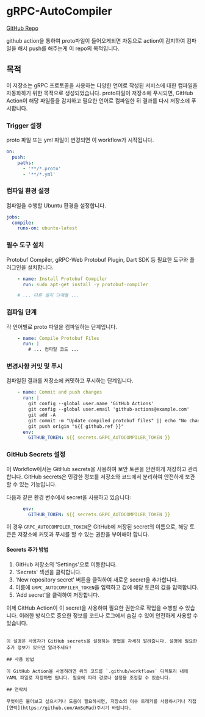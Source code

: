 
# gRPC-AutoCompiler

[GitHub Repo](https://github.com/AmSoMad/gRPC-AutoCompiler)

github action을 통하여 proto파일이 들어오게되면 자동으로 action이 감지하여 컴파일을 해서 push를 해주는게 이 repo의 목적입니다.

## 목적

이 저장소는 gRPC 프로토콜을 사용하는 다양한 언어로 작성된 서비스에 대한 컴파일을 자동화하기 위한 목적으로 생성되었습니다. proto파일이 저장소에 푸시되면, GitHub Action이 해당 파일들을 감지하고 필요한 언어로 컴파일한 뒤 결과를 다시 저장소에 푸시합니다.

### Trigger 설정

proto 파일 또는 yml 파일이 변경되면 이 workflow가 시작됩니다.

```yaml
on:
  push:
    paths:
      - '**/*.proto'
      - '**/*.yml'
```

### 컴파일 환경 설정

컴파일을 수행할 Ubuntu 환경을 설정합니다.

```yaml
jobs:
  compile:
    runs-on: ubuntu-latest
```

### 필수 도구 설치

Protobuf Compiler, gRPC-Web Protobuf Plugin, Dart SDK 등 필요한 도구와 플러그인을 설치합니다.

```yaml
    - name: Install Protobuf Compiler
      run: sudo apt-get install -y protobuf-compiler

    # ... 다른 설치 단계들 ...
```

### 컴파일 단계

각 언어별로 proto 파일을 컴파일하는 단계입니다.

```yaml
    - name: Compile Protobuf Files
      run: |
        # ... 컴파일 코드 ...
```

### 변경사항 커밋 및 푸시

컴파일된 결과를 저장소에 커밋하고 푸시하는 단계입니다.

```yaml
    - name: Commit and push changes
      run: |
        git config --global user.name 'GitHub Actions'
        git config --global user.email 'github-actions@example.com'
        git add -A
        git commit -m "Update compiled protobuf files" || echo "No changes to commit"
        git push origin "${{ github.ref }}"
      env:
        GITHUB_TOKEN: ${{ secrets.GRPC_AUTOCOMPILER_TOKEN }}
```
### GitHub Secrets 설정

이 Workflow에서는 GitHub secrets을 사용하여 보안 토큰을 안전하게 저장하고 관리합니다. GitHub secrets은 민감한 정보를 저장소와 코드에서 분리하여 안전하게 보관할 수 있는 기능입니다.

다음과 같은 환경 변수에서 secret을 사용하고 있습니다:

```yaml
      env:
        GITHUB_TOKEN: ${{ secrets.GRPC_AUTOCOMPILER_TOKEN }}
```

이 경우 `GRPC_AUTOCOMPILER_TOKEN`은 GitHub에 저장된 secret의 이름으로, 해당 토큰은 저장소에 커밋과 푸시를 할 수 있는 권한을 부여해야 합니다.

#### Secrets 추가 방법

1. GitHub 저장소의 'Settings'으로 이동합니다.
2. 'Secrets' 섹션을 클릭합니다.
3. 'New repository secret' 버튼을 클릭하여 새로운 secret을 추가합니다.
4. 이름에 `GRPC_AUTOCOMPILER_TOKEN`을 입력하고 값에 해당 토큰의 값을 입력합니다.
5. 'Add secret'을 클릭하여 저장합니다.

이제 GitHub Action이 이 secret을 사용하여 필요한 권한으로 작업을 수행할 수 있습니다. 이러한 방식으로 중요한 정보를 코드나 로그에서 숨길 수 있어 안전하게 사용할 수 있습니다.
```

이 설명은 사용자가 GitHub secrets을 설정하는 방법을 자세히 알려줍니다. 설명에 필요한 추가 정보가 있으면 알려주세요!

## 사용 방법

이 GitHub Action을 사용하려면 위의 코드를 `.github/workflows` 디렉토리 내에 YAML 파일로 저장하면 됩니다. 필요에 따라 경로나 설정을 조정할 수 있습니다.

## 연락처

무엇이든 물어보고 싶으시거나 도움이 필요하시면, 저장소의 이슈 트래커를 사용하시거나 직접 [연락](https://github.com/AmSoMad)주시기 바랍니다.

